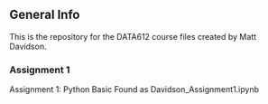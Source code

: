 ## General Info
This is the repository for the DATA612 course files created by Matt Davidson.

### Assignment 1
Assignment 1: Python Basic
Found as Davidson_Assignment1.ipynb

